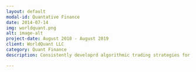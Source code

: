```yaml
---
layout: default
modal-id: Quantative Finance
date: 2014-07-14
img: worldquant.png
alt: image-alt
project-date: August 2018 - August 2019
client: WorldQuant LLC
category: Quant Finance
description: Consistently developrd algorithmic trading strategies for equity trading using statistical modelling based on Price Volume, Fundamental Data, and Sentiment Data for stock markets in the USA, Europe, and Asia. Built around 670 such alphas in total with 250 presently in use in international portfolios.

---
```


